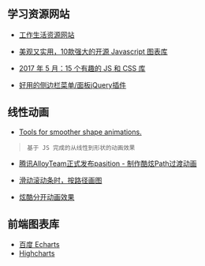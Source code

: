 ## 学习资源网站
* [工作生活资源网站](http://www.suchso.com/)

* [美观又实用，10款强大的开源 Javascript 图表库](https://my.oschina.net/editorial-story/blog/844876)
* [2017 年 5 月：15 个有趣的 JS 和 CSS 库](https://zhuanlan.zhihu.com/p/26771146d)
* [好用的侧边栏菜单/面板jQuery插件](http://www.shejidaren.com/slider-menu-jquery-plugins.html)

## 线性动画
* [Tools for smoother shape animations.](https://github.com/veltman/flubber)<br/>
>`基于 JS 完成的从线性到形状的动画效果`
* [腾讯AlloyTeam正式发布pasition - 制作酷炫Path过渡动画](https://github.com/AlloyTeam/pasition)

* [滑动滚动条时，按路径画图](http://prinzhorn.github.io/skrollr/examples/path.html)

* [炫酷分开动画效果](http://everylastdrop.co.uk/)

## 前端图表库
* [百度 Echarts]()
* [Highcharts](https://www.highcharts.com/)
